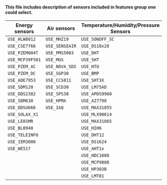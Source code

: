#### This file includes description of sensors included in features group one could select.

| Energy sensors  | Air sensors    | Temperature/Humidity/Pressure Sensors | Displays                | Distance sensors |
| --------------- | -------------- | ------------------------------------- | ----------------------- | ---------------- |
| `USE_HLW8012`   | `USE_MHZ19`    | `USE_SONOFF_SC`                       | `USE_DISPLAY_MODES1TO5` | `USE_SR04`       |
| `USE_CSE7766`   | `USE_SENSEAIR` | `USE_DS18x20`                         | `USE_DISPLAY_SSD1306`   | `USE_VL53L0X`    |
| `USE_PZEM004T`  | `USE_PMS5003`  | `USE_DHT`                             | `USE_DISPLAY_MATRIX`    | `USE_HRXL`       |
| `USE_MCP39F501` | `USE_MGS`      | `USE_SHT`                             | `USE_DISPLAY_ILI9341`   | `USE_DYP`        |
| `USE_PZEM_AC`   | `USE_NOVA_SDS` | `USE_HTU`                             | `USE_DISPLAY_EPAPER_29` | `USE_VL53L1X`    |
| `USE_PZEM_DC`   | `USE_SGP30`    | `USE_BMP`                             | `USE_DISPLAY_EPAPER_42` |                  |
| `USE_ADE7953`   | `USE_CCS811`   | `USE_SHT3X`                           | `USE_DISPLAY_SH1106`    |                  |
| `USE_SDM120`    | `USE_SCD30`    | `USE_LM75AD`                          | `USE_DISPLAY_ILI9488`   |                  |
| `USE_DDS2382`   | `USE_SPS30`    | `USE_APDS9960`                        | `USE_DISPLAY_SSD1351`   |                  |
| `USE_SDM630`    | `USE_HPMA`     | `USE_AZ7798`                          | `USE_DISPLAY_RA8876`    |                  |
| `USE_DDSU666`   | `USE_IAQ`      | `USE_MAX31855`                        | `USE_DISPLAY_SEVENSEG`  |                  |
| `USE_SOLAX_X1`  |                | `USE_MLX90614`                        | `USE_DISPLAY_ST7789`    |                  |
| `USE_LE01MR`    |                | `USE_MAX31865`                        | `USE_DISPLAY_SSD1331`   |                  |
| `USE_BL0940`    |                | `USE_HIH6`                            |                         |                  |
| `USE_TELEINFO`  |                | `USE_DHT12`                           |                         |                  |
| `USE_IEM3000`   |                | `USE_DS1624`                          |                         |                  |
| `USE_WE517`     |                | `USE_AHT1x`                           |                         |                  |
|                 |                | `USE_HDC1080`                         |                         |                  |
|                 |                | `USE_MCP9808`                         |                         |                  |
|                 |                | `USE_HP303B`                          |                         |                  |
|                 |                | `USE_LMT01`                           |                         |                  |
